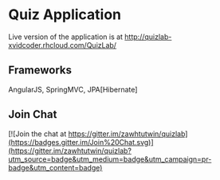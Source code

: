Quiz Application
=
Live version of the application is at http://quizlab-xvidcoder.rhcloud.com/QuizLab/

Frameworks
-
AngularJS,
SpringMVC,
JPA[Hibernate]

Join Chat
-
[![Join the chat at https://gitter.im/zawhtutwin/quizlab](https://badges.gitter.im/Join%20Chat.svg)](https://gitter.im/zawhtutwin/quizlab?utm_source=badge&utm_medium=badge&utm_campaign=pr-badge&utm_content=badge)
